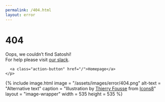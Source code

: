 ```yaml
---
permalink: /404.html
layout: error
---
```

  
<div class="grid">
  <div>
    <h1>404</h1>
    <p class="message">
      Oops, we couldn’t find Satoshi!<br>
      For help please visit <a class="action-link" href="https://bitcoindesign.slack.com/">our slack</a>.

      <a class="action-button" href="/">Homepage</a>
    </p>
  </div>

  {% include image.html
    image = "/assets/images/error/404.png"
    alt-text = "Alternative text"
    caption = "Illustration by <a href='https://dribbble.com/thierryfousse'>Thierry Fousse</a> from <a href='https://icons8.com/'>Icons8</a>"
    layout = "image-wrapper"
    width = 535
    height = 535
  %}
</div>
